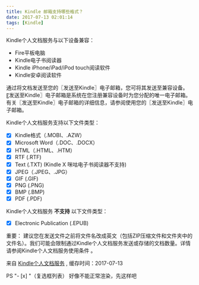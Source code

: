 ```yaml
---
title: Kindle 邮箱支持哪些格式？
date: 2017-07-13 02:01:14
tags: [Kindle]
---
```

<!--more-->
Kindle个人文档服务与以下设备兼容：

- Fire平板电脑
- Kindle电子书阅读器
- Kindle iPhone/iPad/iPod touch阅读软件
- Kindle安卓阅读软件

通过将文档发送至您的〖发送至Kindle〗电子邮箱，您可将其发送至兼容设备。〖发送至Kindle〗电子邮箱是系统在您注册兼容设备时为您分配的唯一电子邮箱。有关〖发送至Kindle〗电子邮箱的详细信息，请参阅使用您的〖发送至Kindle〗电子邮箱。

Kindle个人文档服务支持以下文件类型：

- [x] Kindle格式（.MOBI、.AZW）
- [x] Microsoft Word（.DOC、.DOCX）
- [x] HTML（.HTML、.HTM）
- [x] RTF (.RTF)
- [x] Text (.TXT) (Kindle X 咪咕电子书阅读器不支持)
- [x] JPEG（.JPEG、.JPG）
- [x] GIF (.GIF)
- [x] PNG (.PNG)
- [x] BMP (.BMP)  
- [x] PDF (.PDF)

Kindle个人文档服务 **不支持** 以下文件类型：

- [x] Electronic Publication (.EPUB)

重要： 建议您在发送文件之前将文件名改成英文（包括ZIP压缩文件和文件夹中的文件名）。我们可能会限制通过Kindle个人文档服务发送或存储的文档数量。详情请参阅Kindle个人文档服务使用条件 。

来自 [Kindle个人文档服务](https://www.amazon.cn/gp/help/customer/display.html?nodeId=200767340) , 缓存时间：2017-07-13

PS "- [x] "（复选框列表） 好像不能正常渲染，先这样吧
